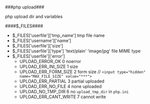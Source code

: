 ###php upload###

php upload dir and variables

####$_FILES####

* $_FILES['userfile']['tmp_name'] tmp file name
* $_FILES['username']['name']
* $_FILES['userfile']['size']
* $_FILES['userfile']['type']  'text/plain' 'image/jpg' file MIME type
* $_FILES['userfile']['error']
	- UPLOAD_ERROR_OK 0 noerror
	- UPLOAD_ERR_INI_SIZE 1 size 
	- UPLOAD_ERR_FORM_SIZE 2 form size  // `<input type="hidden" name="MAX_FILE_SIZE" value="***">`
	- UPLOAD_ERR_PARTIAL 3 partial uploaded
	- UPLOAD_ERR_NO_FILE 4 none uploaded
	- UPLOAD_NO_TMP_DIR 6  no `upload_tmp_dir` in `php.ini`
	- UPLOAD_ERR_CANT_WRITE 7 cannot write
